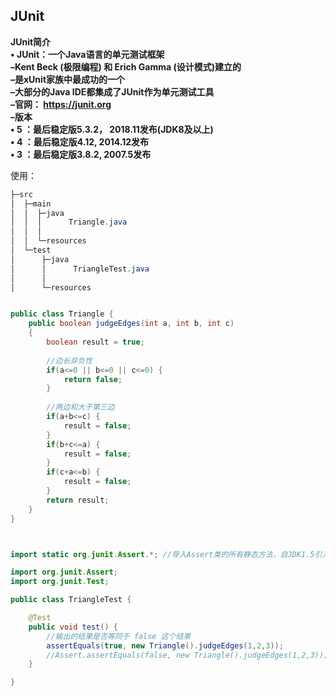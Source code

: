 ## JUnit

**JUnit简介**  
**• JUnit：一个Java语言的单元测试框架**  
**–Kent Beck (极限编程) 和 Erich Gamma (设计模式)建立的**  
**–是xUnit家族中最成功的一个**  
**–大部分的Java IDE都集成了JUnit作为单元测试工具**  
**–官网： https://junit.org**  
**–版本**  
**• 5 ：最后稳定版5.3.2， 2018.11发布(JDK8及以上)**  
**• 4 ：最后稳定版4.12, 2014.12发布**  
**• 3 ：最后稳定版3.8.2, 2007.5发布**  



使用：

```java
├─src
│  ├─main
│  │  ├─java
│  │  │      Triangle.java
│  │  │      
│  │  └─resources
│  └─test
│      ├─java
│      │      TriangleTest.java
│      │      
│      └─resources
```

```java

public class Triangle {	
	public boolean judgeEdges(int a, int b, int c)
	{
		boolean result = true;
		
		//边长非负性
		if(a<=0 || b<=0 || c<=0) {
			return false;
		}
		
		//两边和大于第三边
		if(a+b<=c) {
			result = false;
		}
		if(b+c<=a) {
			result = false;
		}
		if(c+a<=b) {
			result = false;
		}
		return result;
	}	
}

```

```java


import static org.junit.Assert.*; //导入Assert类的所有静态方法，自JDK1.5引入

import org.junit.Assert;
import org.junit.Test;

public class TriangleTest {

	@Test
	public void test() {
        //输出的结果是否等同于 false 这个结果
		assertEquals(true, new Triangle().judgeEdges(1,2,3));
		//Assert.assertEquals(false, new Triangle().judgeEdges(1,2,3));
	}

}

```


